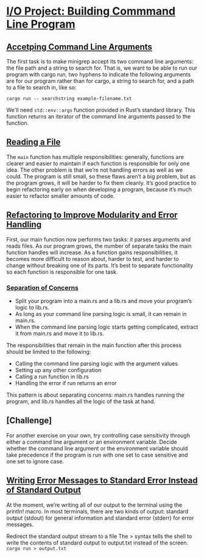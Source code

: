 # [I/O Project: Building Commmand Line Program](https://doc.rust-lang.org/book/ch12-00-an-io-project.html)

## [Accetping Command Line Arguments](https://doc.rust-lang.org/book/ch12-01-accepting-command-line-arguments.html#accepting-command-line-arguments)

The first task is to make minigrep accept its two command line arguments: the file path and a string to search for. That is, we want to be able to run our program with cargo run, two hyphens to indicate the following arguments are for our program rather than for cargo, a string to search for, and a path to a file to search in, like so:

`cargo run -- searchstring example-filename.txt`

We'll need `std::env::args` function provided in Rust’s standard library.
This function returns an iterator of the command line arguments passed to the function.

## [Reading a File](https://doc.rust-lang.org/stable/book/ch12-02-reading-a-file.html#reading-a-file)

The `main` function has multiple responsibilities: generally, functions are clearer and easier to maintain if each function is responsible for only one idea.
The other problem is that we’re not handling errors as well as we could.
The program is still small, so these flaws aren’t a big problem, but as the program grows, it will be harder to fix them cleanly.
It’s good practice to begin refactoring early on when developing a program, because it’s much easier to refactor smaller amounts of code.

## [Refactoring to Improve Modularity and Error Handling](https://doc.rust-lang.org/book/ch12-03-improving-error-handling-and-modularity.html#refactoring-to-improve-modularity-and-error-handling)

First, our main function now performs two tasks: it parses arguments and reads files.
As our program grows, the number of separate tasks the main function handles will increase.
As a function gains responsibilities, it becomes more difficult to reason about, harder to test, and harder to change without breaking one of its parts.
It’s best to separate functionality so each function is responsible for one task.

### [Separation of Concerns](https://doc.rust-lang.org/book/ch12-03-improving-error-handling-and-modularity.html#separation-of-concerns-for-binary-projects)

- Split your program into a main.rs and a lib.rs and move your program’s logic to lib.rs.
- As long as your command line parsing logic is small, it can remain in main.rs.
- When the command line parsing logic starts getting complicated, extract it from main.rs and move it to lib.rs.

The responsibilities that remain in the main function after this process should be limited to the following:

- Calling the command line parsing logic with the argument values
- Setting up any other configuration
- Calling a run function in lib.rs
- Handling the error if run returns an error

This pattern is about separating concerns: main.rs handles running the program, and lib.rs handles all the logic of the task at hand.

## [Challenge]
For another exercise on your own, try controlling case sensitivity through either a command line argument or an environment variable. Decide whether the command line argument or the environment variable should take precedence if the program is run with one set to case sensitive and one set to ignore case.

## [Writing Error Messages to Standard Error Instead of Standard Output](https://doc.rust-lang.org/book/ch12-06-writing-to-stderr-instead-of-stdout.html)

At the moment, we’re writing all of our output to the terminal using the println! macro. In most terminals, there are two kinds of output: standard output (stdout) for general information and standard error (stderr) for error messages.

Redirect the standard output stream to a file
The > syntax tells the shell to write the contents of standard output to output.txt instead of the screen.
`cargo run > output.txt`

